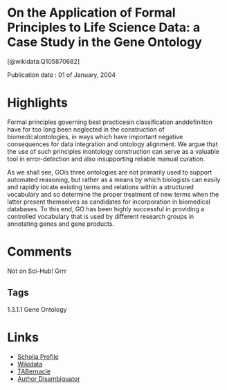 
On the Application of Formal Principles to Life Science Data: a Case Study in the Gene Ontology
===============================================================================================
  
  [@wikidata:Q105870682]  
  
Publication date : 01 of January, 2004  

# Highlights

Formal  principles  governing  best  practicesin  classification  anddefinition  have  for  too  long  been  neglected  in  the  construction  of  biomedicalontologies,  in  ways  which  have  important  negative  consequences  for  data  integration and ontology alignment. We argue that the use of such principles inontology construction can serve as a valuable tool in error-detection and also insupporting  reliable  manual  curation. 

As  we  shall  see,  GOís  three  ontologies  are  not  primarily  used  to  support  automated reasoning, but rather as a means by which biologists can easily and rapidly locate  existing  terms  and  relations  within  a  structured  vocabulary  and  so  determine  the proper treatment of new terms when the latter present themselves as candidates for incorporation in biomedical databases. To this end, GO has been highly successful in providing  a  controlled  vocabulary  that  is  used  by  different  research  groups  in  annotating  genes  and  gene  products. 


# Comments

Not on Sci-Hub! Grrr

## Tags


1.3.1.1 Gene Ontology


# Links
  
 * [Scholia Profile](https://scholia.toolforge.org/work/Q105870682)  
 * [Wikidata](https://www.wikidata.org/wiki/Q105870682)  
 * [TABernacle](https://tabernacle.toolforge.org/?#/tab/manual/Q105870682/P921%3BP4510)  
 * [Author Disambiguator](https://author-disambiguator.toolforge.org/work_item_oauth.php?id=Q105870682&batch_id=&match=1&author_list_id=&doit=Get+author+links+for+work)  
